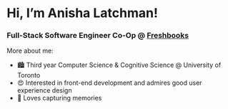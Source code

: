 # Hi, I’m Anisha Latchman!
### Full-Stack Software Engineer Co-Op @ [Freshbooks](https://www.freshbooks.com/en-ca/)

More about me:
- 🏙️ Third year Computer Science & Cognitive Science @ University of Toronto
- 😍 Interested in front-end development and admires good user experience design
- 📸 Loves capturing memories

<!---
anisha-latchman/anisha-latchman is a ✨ special ✨ repository because its `README.md` (this file) appears on your GitHub profile.
You can click the Preview link to take a look at your changes.
--->
